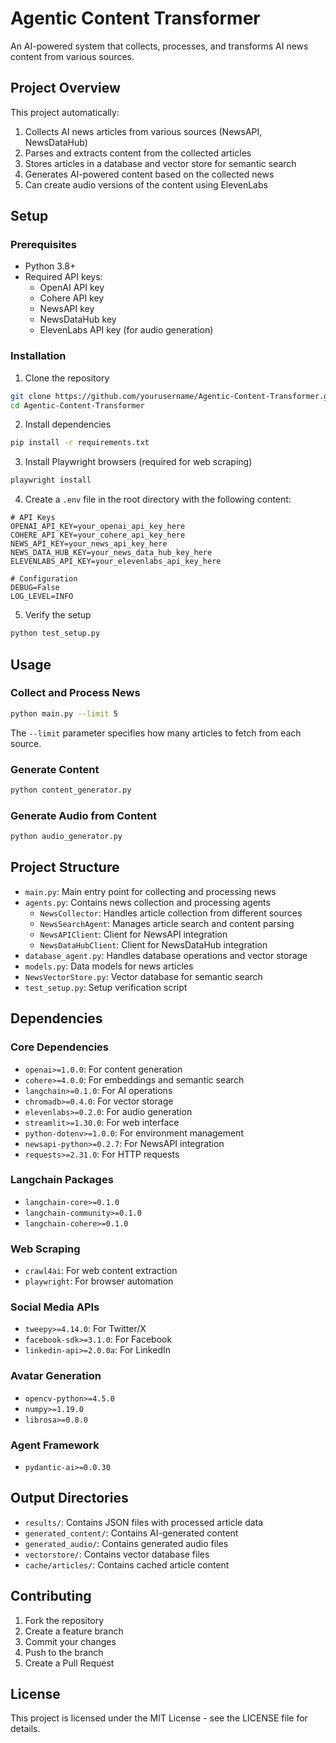 # Agentic Content Transformer

An AI-powered system that collects, processes, and transforms AI news content from various sources.

## Project Overview

This project automatically:
1. Collects AI news articles from various sources (NewsAPI, NewsDataHub)
2. Parses and extracts content from the collected articles
3. Stores articles in a database and vector store for semantic search
4. Generates AI-powered content based on the collected news
5. Can create audio versions of the content using ElevenLabs

## Setup

### Prerequisites
- Python 3.8+
- Required API keys:
  - OpenAI API key
  - Cohere API key
  - NewsAPI key
  - NewsDataHub key
  - ElevenLabs API key (for audio generation)

### Installation

1. Clone the repository
```bash
git clone https://github.com/yourusername/Agentic-Content-Transformer.git
cd Agentic-Content-Transformer
```

2. Install dependencies
```bash
pip install -r requirements.txt
```

3. Install Playwright browsers (required for web scraping)
```bash
playwright install
```

4. Create a `.env` file in the root directory with the following content:
```env
# API Keys
OPENAI_API_KEY=your_openai_api_key_here
COHERE_API_KEY=your_cohere_api_key_here
NEWS_API_KEY=your_news_api_key_here
NEWS_DATA_HUB_KEY=your_news_data_hub_key_here
ELEVENLABS_API_KEY=your_elevenlabs_api_key_here

# Configuration
DEBUG=False
LOG_LEVEL=INFO
```

5. Verify the setup
```bash
python test_setup.py
```

## Usage

### Collect and Process News

```bash
python main.py --limit 5
```

The `--limit` parameter specifies how many articles to fetch from each source.

### Generate Content

```bash
python content_generator.py
```

### Generate Audio from Content

```bash
python audio_generator.py
```

## Project Structure

- `main.py`: Main entry point for collecting and processing news
- `agents.py`: Contains news collection and processing agents
  - `NewsCollector`: Handles article collection from different sources
  - `NewsSearchAgent`: Manages article search and content parsing
  - `NewsAPIClient`: Client for NewsAPI integration
  - `NewsDataHubClient`: Client for NewsDataHub integration
- `database_agent.py`: Handles database operations and vector storage
- `models.py`: Data models for news articles
- `NewsVectorStore.py`: Vector database for semantic search
- `test_setup.py`: Setup verification script

## Dependencies

### Core Dependencies
- `openai>=1.0.0`: For content generation
- `cohere>=4.0.0`: For embeddings and semantic search
- `langchain>=0.1.0`: For AI operations
- `chromadb>=0.4.0`: For vector storage
- `elevenlabs>=0.2.0`: For audio generation
- `streamlit>=1.30.0`: For web interface
- `python-dotenv>=1.0.0`: For environment management
- `newsapi-python>=0.2.7`: For NewsAPI integration
- `requests>=2.31.0`: For HTTP requests

### Langchain Packages
- `langchain-core>=0.1.0`
- `langchain-community>=0.1.0`
- `langchain-cohere>=0.1.0`

### Web Scraping
- `crawl4ai`: For web content extraction
- `playwright`: For browser automation

### Social Media APIs
- `tweepy>=4.14.0`: For Twitter/X
- `facebook-sdk>=3.1.0`: For Facebook
- `linkedin-api>=2.0.0a`: For LinkedIn

### Avatar Generation
- `opencv-python>=4.5.0`
- `numpy>=1.19.0`
- `librosa>=0.8.0`

### Agent Framework
- `pydantic-ai>=0.0.30`

## Output Directories

- `results/`: Contains JSON files with processed article data
- `generated_content/`: Contains AI-generated content
- `generated_audio/`: Contains generated audio files
- `vectorstore/`: Contains vector database files
- `cache/articles/`: Contains cached article content

## Contributing

1. Fork the repository
2. Create a feature branch
3. Commit your changes
4. Push to the branch
5. Create a Pull Request

## License

This project is licensed under the MIT License - see the LICENSE file for details. 
